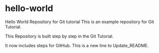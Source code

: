 # hello-world
Hello World Repository for Git tutorial
This is an example repository for Git Tutorial.

This Repository is built step by step in the Git Tutorial.

It now includes steps for GitHub.
 This is a new line to Update_README.
